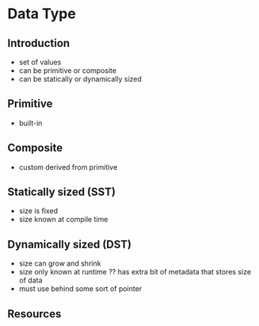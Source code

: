 # Data Type



## Introduction

- set of values
- can be primitive or composite
- can be statically or dynamically sized



## Primitive

- built-in



## Composite

- custom derived from primitive



## Statically sized (SST)

- size is fixed
- size known at compile time



## Dynamically sized (DST)

- size can grow and shrink
- size only known at runtime
?? has extra bit of metadata that stores size of data
- must use behind some sort of pointer



## Resources

